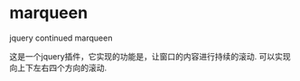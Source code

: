 marqueen
========

jquery continued marqueen


这是一个jquery插件，它实现的功能是，让窗口的内容进行持续的滚动.
可以实现向上下左右四个方向的滚动.
